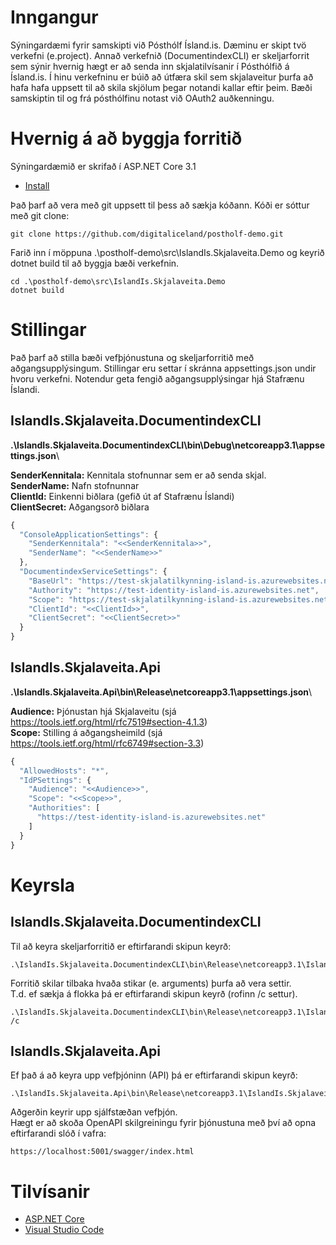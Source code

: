 # Inngangur 
Sýningardæmi fyrir samskipti við Pósthólf Ísland.is.  Dæminu er skipt tvö verkefni (e.project).  Annað verkefnið (DocumentindexCLI) er skeljarforrit sem sýnir hvernig hægt er að senda inn skjalatilvísanir í Pósthólfið á Ísland.is.
Í hinu verkefninu er búið að útfæra skil sem skjalaveitur þurfa að hafa hafa uppsett til að skila skjölum þegar notandi kallar eftir þeim.  Bæði samskiptin til og frá pósthólfinu notast við OAuth2 auðkenningu.


# Hvernig á að byggja forritið

Sýningardæmið er skrifað í ASP.NET Core 3.1

* [Install](https://www.microsoft.com/net/download/core#/current) 

Það þarf að vera með git uppsett til þess að sækja kóðann.
Kóði er sóttur með git clone:
```
git clone https://github.com/digitaliceland/postholf-demo.git
```
Farið inn í möppuna .\postholf-demo\src\IslandIs.Skjalaveita.Demo og keyrið dotnet build til að byggja bæði verkefnin.
```
cd .\postholf-demo\src\IslandIs.Skjalaveita.Demo
dotnet build
```
# Stillingar

Það þarf að stilla bæði vefþjónustuna og skeljarforritið með aðgangsupplýsingum.
Stillingar eru settar í skránna appsettings.json undir hvoru verkefni.
Notendur geta fengið aðgangsupplýsingar hjá Stafrænu Íslandi.

## IslandIs.Skjalaveita.DocumentindexCLI
**.\IslandIs.Skjalaveita.DocumentindexCLI\bin\Debug\netcoreapp3.1\appsettings.json**\

**SenderKennitala:** Kennitala stofnunnar sem er að senda skjal.\
**SenderName:** Nafn stofnunnar\
**ClientId:** Einkenni biðlara (gefið út af Stafrænu Íslandi)\
**ClientSecret:** Aðgangsorð biðlara

```javascript
{
  "ConsoleApplicationSettings": {
    "SenderKennitala": "<<SenderKennitala>>",
    "SenderName": "<<SenderName>>"
  },
  "DocumentindexServiceSettings": {
    "BaseUrl": "https://test-skjalatilkynning-island-is.azurewebsites.net/api/v1/documentindexes/",
    "Authority": "https://test-identity-island-is.azurewebsites.net",
    "Scope": "https://test-skjalatilkynning-island-is.azurewebsites.net/.default",
    "ClientId": "<<ClientId>>",
    "ClientSecret": "<<ClientSecret>>"
  }
}
```

## IslandIs.Skjalaveita.Api
**.\IslandIs.Skjalaveita.Api\bin\Release\netcoreapp3.1\appsettings.json**\

**Audience:** Þjónustan hjá Skjalaveitu (sjá https://tools.ietf.org/html/rfc7519#section-4.1.3)  
**Scope:** Stilling á aðgangsheimild (sjá https://tools.ietf.org/html/rfc6749#section-3.3)

```javascript
{
  "AllowedHosts": "*",
  "IdPSettings": {
    "Audience": "<<Audience>>",
    "Scope": "<<Scope>>",
    "Authorities": [
      "https://test-identity-island-is.azurewebsites.net"
    ]
  }
}
```

# Keyrsla

## IslandIs.Skjalaveita.DocumentindexCLI

Til að keyra skeljarforritið er eftirfarandi skipun keyrð:
```
.\IslandIs.Skjalaveita.DocumentindexCLI\bin\Release\netcoreapp3.1\IslandIs.Skjalaveita.DocumentindexCLI
```
Forritið skilar tilbaka hvaða stikar (e. arguments) þurfa að vera settir.\
T.d. ef sækja á flokka þá er eftirfarandi skipun keyrð (rofinn /c settur).
```
.\IslandIs.Skjalaveita.DocumentindexCLI\bin\Release\netcoreapp3.1\IslandIs.Skjalaveita.DocumentindexCLI /c
```
## IslandIs.Skjalaveita.Api

Ef það á að keyra upp vefþjóninn (API) þá er eftirfarandi skipun keyrð:
```
.\IslandIs.Skjalaveita.Api\bin\Release\netcoreapp3.1\IslandIs.Skjalaveita.Api
```
Aðgerðin keyrir upp sjálfstæðan vefþjón.\
Hægt er að skoða OpenAPI skilgreiningu fyrir þjónustuna með því að opna eftirfarandi slóð í vafra:
```
https://localhost:5001/swagger/index.html
```

# Tilvísanir

- [ASP.NET Core](https://github.com/aspnet/Home)
- [Visual Studio Code](https://github.com/Microsoft/vscode)
